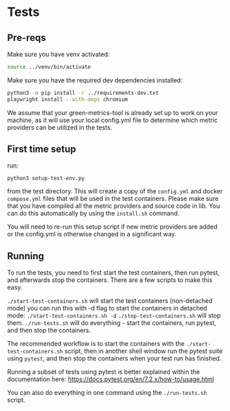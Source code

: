 # Tests

## Pre-reqs

Make sure you have venv activated:

```bash
source ../venv/bin/activate
```

Make sure you have the required dev dependencies installed:

```bash
python3 -m pip install -r ../requirements-dev.txt
playwright install --with-deps chromium
```

We assume that your green-metrics-tool is already set up to work on your machine, as it will use your local config.yml
file to determine which metric providers can be utilized in the tests.

## First time setup

run:

`python3 setup-test-env.py`

from the test directory. This will create a copy of the `config.yml` and docker `compose.yml` files that will be used in
the test containers. Please make sure that you have compiled all the metric providers and source code in lib. You can do
this automatically by using the `install.sh` command.

You will need to re-run this setup script if new metric providers are added or the config.yml is otherwise changed in a
significant way.

## Running

To run the tests, you need to first start the test containers, then run pytest, and afterwards stop the containers.
There are a few scripts to make this easy.

`./start-test-containers.sh` will start the test containers (non-detached mode)
    you can run this with -d flag to start the containers in detached mode:
    `./start-test-containers.sh -d`
`./stop-test-containers.sh` will stop them.
`./run-tests.sh` will do everything - start the containers, run pytest, and then stop the containers.

The recommended workflow is to start the containers with the `./start-test-containers.sh` script, then in another shell
window run the pytest suite using `pytest`, and then stop the containers when your test run has finished.

Running a subset of tests using pytest is better explained within the documentation here:
 https://docs.pytest.org/en/7.2.x/how-to/usage.html

You can also do everything in one command using the `./run-tests.sh` script.

